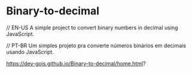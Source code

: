 # Binary-to-decimal

// EN-US
A simple project to convert binary numbers in decimal using JavaScript.

// PT-BR
Um simples projeto pra converte números binários em decimais usando JavaScript.

https://dev-gois.github.io/Binary-to-decimal/home.html?
